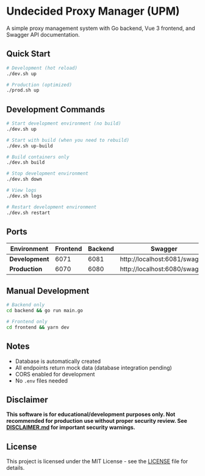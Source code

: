# Undecided Proxy Manager (UPM)

A simple proxy management system with Go backend, Vue 3 frontend, and Swagger API documentation.

## Quick Start

```bash
# Development (hot reload)
./dev.sh up

# Production (optimized)
./prod.sh up
```

## Development Commands

```bash
# Start development environment (no build)
./dev.sh up

# Start with build (when you need to rebuild)
./dev.sh up-build

# Build containers only
./dev.sh build

# Stop development environment
./dev.sh down

# View logs
./dev.sh logs

# Restart development environment
./dev.sh restart
```

## Ports

| Environment | Frontend | Backend | Swagger |
|-------------|----------|---------|---------|
| **Development** | 6071 | 6081 | http://localhost:6081/swagger |
| **Production** | 6070 | 6080 | http://localhost:6080/swagger |

## Manual Development

```bash
# Backend only
cd backend && go run main.go

# Frontend only  
cd frontend && yarn dev
```

## Notes

- Database is automatically created
- All endpoints return mock data (database integration pending)
- CORS enabled for development
- No `.env` files needed

## Disclaimer

**This software is for educational/development purposes only. Not recommended for production use without proper security review. See [DISCLAIMER.md](DISCLAIMER.md) for important security warnings.**

## License

This project is licensed under the MIT License - see the [LICENSE](LICENSE) file for details.

